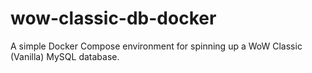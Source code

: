 # wow-classic-db-docker
A simple Docker Compose environment for spinning up a WoW Classic (Vanilla) MySQL database.
